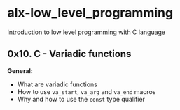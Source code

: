 # alx-low_level_programming
Introduction to low level programming with C language
## 0x10. C - Variadic functions

**General:**
- What are variadic functions
- How to use `va_start`, `va_arg` and `va_end` macros
- Why and how to use the `const` type qualifier
